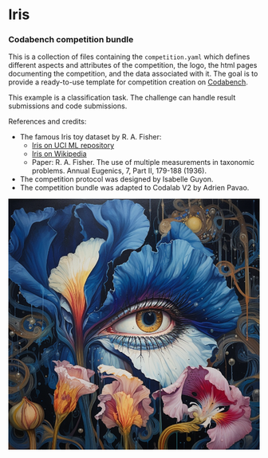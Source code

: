 # Iris

### Codabench competition bundle

This is a collection of files containing the `competition.yaml` which defines different aspects and attributes of the competition, the logo, the html pages documenting the competition, and the data associated with it. The goal is to provide a ready-to-use template for competition creation on [Codabench](https://github.com/codalab/codabench).

This example is a classification task. The challenge can handle result submissions and code submissions.

References and credits: 

* The famous Iris toy dataset by R. A. Fisher:
  * [Iris on UCI ML repository](https://archive.ics.uci.edu/ml/datasets/iris)
  * [Iris on Wikipedia](https://en.wikipedia.org/wiki/Iris_flower_data_set)
  * Paper: R. A. Fisher. The use of multiple measurements in taxonomic problems. Annual Eugenics, 7, Part II, 179-188 (1936). 
* The competition protocol was designed by Isabelle Guyon. 
* The competition bundle was adapted to Codalab V2 by Adrien Pavao.

![logo](bundle/logo.png)